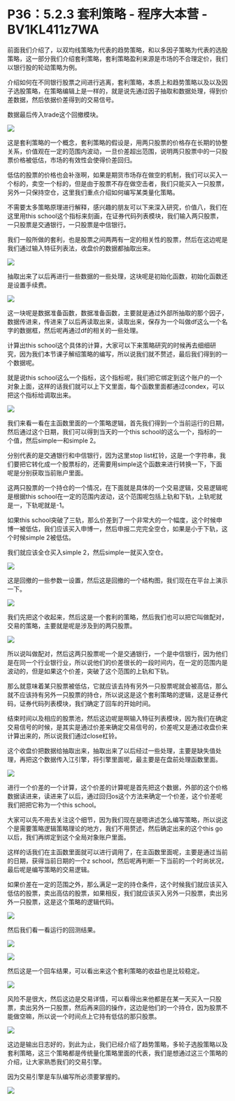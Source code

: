 # P36：5.2.3 套利策略 - 程序大本营 - BV1KL411z7WA

前面我们介绍了，以双均线策略为代表的趋势策略，和以多因子策略为代表的选股策略，这一部分我们介绍套利策略，套利策略盈利来源是市场的不合理定价，我们以银行股的轮动策略为例。

介绍如何在不同银行股票之间进行逃离，套利策略，本质上和趋势策略以及以及因子选股策略，在策略编辑上是一样的，就是说先通过因子抽取和数据处理，得到价差数据，然后依据价差得到的交易信号。

数据最后传入trade这个回撤模块。

![](img/ccb605cb32693a13d0233c19e0a4f79d_1.png)

这是套利策略的一个概念，套利策略的假设是，用两只股票的价格存在长期的协整关系，价值观在一定的范围内波动，一旦价差超出范围，说明两只股票中的一只股票价格被低估，市场的有效性会使得价差回归。

低估的股票的价格也会补涨啊，如果是期货市场存在做空的机制，我们可以买入一个标的，卖空一个标的，但是由于股票不存在做空击者，我们只能买入一只股票，另外一只保持空仓，这里我们重点介绍如何编写某类量化策略。

不需要太多策略原理进行解释，感兴趣的朋友可以下来深入研究，价值八，我们在这里用this school这个指标来刻画，在证券代码列表模块，我们输入两只股票，一只股票是交通银行，一只股票是中信银行。

我们一般所做的套利，也是股票之间两两有一定的相关性的股票，然后在这边呢是我们通过输入特征列表法，收盘价的数据都抽取出来。



![](img/ccb605cb32693a13d0233c19e0a4f79d_3.png)

抽取出来了以后再进行一些数据的一些处理，这块呢是初始化函数，初始化函数还是设置手续费。

![](img/ccb605cb32693a13d0233c19e0a4f79d_5.png)

这一块呢是数据准备函数，数据准备函数，主要就是通过外部所抽取的那个因子，数据传进来，传进来了以后再读取出来，读取出来，保存为一个叫做df这么一个名字的数据框，然后呢再通过df的相关的一些处理。

计算出this school这个具体的计算，大家可以下来策略研究的时候再去细细研究，因为我们本节课子解绍策略的编写，所以说我们就不赘述，最后我们得到的一个数据呢。

就是说this school这么一个指标，这个指标呢，我们把它绑定到这个账户的一个对象上面，这样的话我们就可以上下文里面，每个函数里面都通过condex，可以把这个指标给调取出来。



![](img/ccb605cb32693a13d0233c19e0a4f79d_7.png)

我们来看一看在主函数里面的一个策略逻辑，首先我们得到一个当前运行的日期，然后通过这个日期，我们可以得到当天的一个this school的这么一个，指标的一个值，然后simple一和simple 2。

分别代表的是交通银行和中信银行，因为这里stop list杠铃，这是一个字符串，我们要把它转化成一个股票标的，还需要用simple这个函数来进行转换一下，下面呢是分别获取当前账户里面。

这两只股票的一个持仓的一个情况，在下面就是具体的一个交易逻辑，交易逻辑呢是根据this school在一定的范围内波动，这个范围呢包括上轨和下轨，上轨呢就是一，下轨呢就是-1。

如果this school突破了三轨，那么价差到了一个非常大的一个幅度，这个时候申博一被低估，我们应该买入申博一，然后申报二完完全空仓，如果是小于下轨，这个时候simple 2被低估。

我们就应该全仓买入simple 2，然后simple一就买入空仓。

![](img/ccb605cb32693a13d0233c19e0a4f79d_9.png)

这是回撤的一些参数一设置，然后这是回撤的一个结构图，我们现在在平台上演示一下。

![](img/ccb605cb32693a13d0233c19e0a4f79d_11.png)

我们先把这个收起来，然后这是一个套利的策略，然后我们也可以把它叫做配对，交易的策略，主要就是呢是涉及到的两只股票。



![](img/ccb605cb32693a13d0233c19e0a4f79d_13.png)

所以说叫做配对，然后这两只股票呢一个是交通银行，一个是中信银行，因为他们是在同一个行业银行业，所以说他们的价差很长的一段时间内，在一定的范围内是波动的，但是如果这个价差，突破了这个范围的上轨和下轨。

那么就意味着某只股票被低估，它就应该去持有另外一只股票呢就会被高估，那么就不应该持有另外一只股票的持仓，所以说这是这个套利策略的逻辑，这是证券代码，证券代码列表模块，我们确定了回车的开始时间。

结束时间以及相应的股票池，然后这边呢是啊输入特征列表模块，因为我们在确定交易信号的时候，是其实是通过价差来确定交易信号的，价差呢又是通过收盘价来计算出来的，所以说我们通过close杠铃。

这个收盘价把数据给抽取出来，抽取出来了以后经过一些处理，主要是缺失值处理，再把这个数据传入江引擎，将引擎里面呢，最主要是在盘前处理函数里面。



![](img/ccb605cb32693a13d0233c19e0a4f79d_15.png)

进行一个价差的一个计算，这个价差的计算呢是首先把这个数据，外部的这个价格数据读进来，读进来了以后，通过回归os这个方法来确定一个价差，这个价差呢我们把把它称为一个this school。

大家可以先不用去关注这个细节，因为我们现在是嗯讲述怎么编写策略，所以说这个是需要策略逻辑策略理论的地方，我们不用赘述，然后确定出来的这个this go以后，我们再绑定到这个全局对象账户里面。

这样的话我们在主函数里面就可以进行调用了，在主函数里面呢，主要是通过当前的日期，获得当前日期的一个z school，然后呢再判断一下当前的一个时尚状况，最后呢是编写策略的交易逻辑。

如果价差在一定的范围之外，那么满足一定的持仓条件，这个时候我们就应该买入低估的股票，卖出高估的股票，如果相反，我们就应该买入另外一只股票，卖出另外一只股票，这是这个策略的逻辑代码。



![](img/ccb605cb32693a13d0233c19e0a4f79d_17.png)

然后我们看一看运行的回测结果。

![](img/ccb605cb32693a13d0233c19e0a4f79d_19.png)

![](img/ccb605cb32693a13d0233c19e0a4f79d_20.png)

然后这是一个回车结果，可以看出来这个套利策略的收益也是比较稳定。

![](img/ccb605cb32693a13d0233c19e0a4f79d_22.png)

风险不是很大，然后这边是交易详情，可以看得出来他都是在某一天买入一只股票，卖出另外一只股票，然后再来回的操作，这边是他们的一个持仓，因为股票不能做空嘛，所以说一个时间点上它持有低估的那只股票。



![](img/ccb605cb32693a13d0233c19e0a4f79d_24.png)

这边是输出日志好的，到此为止，我们已经介绍了趋势策略，多轮子选股策略以及套利策略，这三个策略都是传统量化策略里面的代表，我们是想通过这三个策略的介绍，让大家熟悉我们的交易引擎。

因为交易引擎是车队编写所必须要掌握的。

![](img/ccb605cb32693a13d0233c19e0a4f79d_26.png)